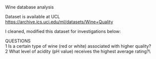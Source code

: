Wine database analysis

Dataset is available at UCL
https://archive.ics.uci.edu/ml/datasets/Wine+Quality

I cleaned, modified this dataset for investigations below:

QUESTIONS\
1 Is a certain type of wine (red or white) associated with higher quality?\
2 What level of acidity (pH value) receives the highest average rating?\

